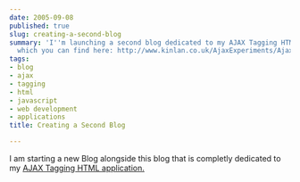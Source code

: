 ```yaml
---
date: 2005-09-08
published: true
slug: creating-a-second-blog
summary: 'I''m launching a second blog dedicated to my AJAX Tagging HTML application,
  which you can find here: http://www.kinlan.co.uk/AjaxExperiments/AjaxTag'
tags:
- blog
- ajax
- tagging
- html
- javascript
- web development
- applications
title: Creating a Second Blog

---
```

I am starting a new Blog alongside this blog that is completly dedicated to my [AJAX Tagging HTML application.](http://www.kinlan.co.uk/AjaxExperiments/AjaxTag)<p />

